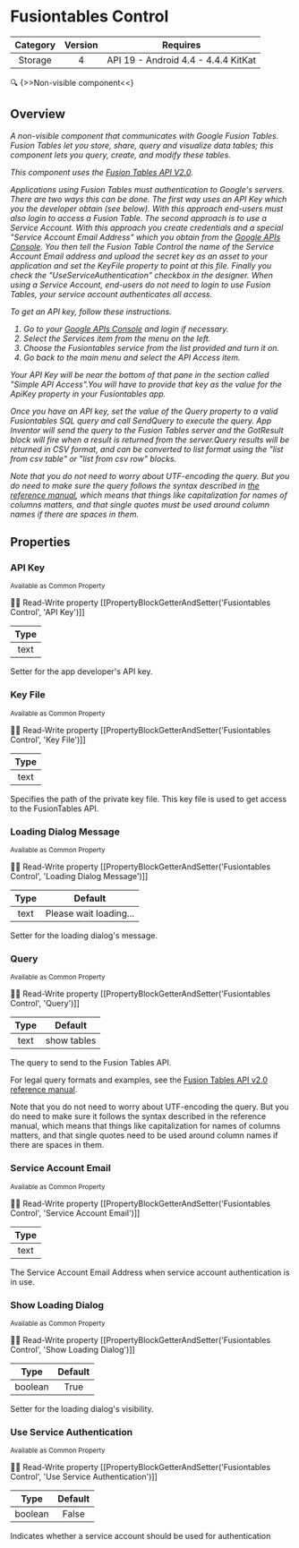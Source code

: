 # Fusiontables Control

| Category | Version | Requires |
|:--------:|:-------:|:--------:|
|Storage|4|API 19 - Android 4.4 - 4.4.4 KitKat|

:mag: {>>Non-visible component<<}

## Overview

_<p>A non-visible component that communicates with Google Fusion Tables. Fusion Tables let you store, share, query and visualize data tables; this component lets you query, create, and modify these tables.</p> <p>This component uses the <a href="https://developers.google.com/fusiontables/docs/v2/getting_started" target="_blank">Fusion Tables API V2.0</a>. <p>Applications using Fusion Tables must authentication to Google's servers. There are two ways this can be done. The first way uses an API Key which you the developer obtain (see below). With this approach end-users must also login to access a Fusion Table. The second approach is to use a Service Account. With this approach you create credentials and a special "Service Account Email Address" which you obtain from the <a href="https://code.google.com/apis/console/" target="_blank">Google APIs Console</a>. You then tell the Fusion Table Control the name of the Service Account Email address and upload the secret key as an asset to your application and set the KeyFile property to point at this file. Finally you check the "UseServiceAuthentication" checkbox in the designer. When using a Service Account, end-users do not need to login to use Fusion Tables, your service account authenticates all access.</p> <p>To get an API key, follow these instructions.</p> <ol><li>Go to your <a href="https://code.google.com/apis/console/" target="_blank">Google APIs Console</a> and login if necessary.</li><li>Select the <i>Services</i> item from the menu on the left.</li><li>Choose the <i>Fusiontables</i> service from the list provided and turn it on.</li><li>Go back to the main menu and select the <i>API Access</i> item. </li></ol><p>Your API Key will be near the bottom of that pane in the section called "Simple API Access".You will have to provide that key as the value for the <i>ApiKey</i> property in your Fusiontables app.</p><p>Once you have an API key, set the value of the <i>Query</i> property to a valid Fusiontables SQL query and call <i>SendQuery</i> to execute the query.  App Inventor will send the query to the Fusion Tables server and the <i>GotResult</i> block will fire when a result is returned from the server.Query results will be returned in CSV format, and can be converted to list format using the "list from csv table" or "list from csv row" blocks.</p><p>Note that you do not need to worry about UTF-encoding the query. But you do need to make sure the query follows the syntax described in <a href="https://developers.google.com/fusiontables/docs/v2/getting_started" target="_blank">the reference manual</a>, which means that things like capitalization for names of columns matters, and that single quotes must be used around column names if there are spaces in them.</p>_

## Properties

### API Key

<small>Available as Common Property</small>

:eyes::pencil: Read-Write property
[[PropertyBlockGetterAndSetter('Fusiontables Control', 'API Key')]]

| Type |
|:----:|
|text|

Setter for the app developer's API key.

### Key File

<small>Available as Common Property</small>

:eyes::pencil: Read-Write property
[[PropertyBlockGetterAndSetter('Fusiontables Control', 'Key File')]]

| Type |
|:----:|
|text|

Specifies the path of the private key file.  This key file is used to get access to the FusionTables API.

### Loading Dialog Message

<small>Available as Common Property</small>

:eyes::pencil: Read-Write property
[[PropertyBlockGetterAndSetter('Fusiontables Control', 'Loading Dialog Message')]]

| Type | Default |
|:----:|:-------:|
|text|Please wait loading...|

Setter for the loading dialog's message.

### Query

<small>Available as Common Property</small>

:eyes::pencil: Read-Write property
[[PropertyBlockGetterAndSetter('Fusiontables Control', 'Query')]]

| Type | Default |
|:----:|:-------:|
|text|show tables|

The query to send to the Fusion Tables API. <p>For legal query formats and examples, see the <a href="https://developers.google.com/fusiontables/docs/v2/getting_started" target="_blank">Fusion Tables API v2.0 reference manual</a>.</p> <p>Note that you do not need to worry about UTF-encoding the query. But you do need to make sure it follows the syntax described in the reference manual, which means that things like capitalization for names of columns matters, and that single quotes need to be used around column names if there are spaces in them.</p>

### Service Account Email

<small>Available as Common Property</small>

:eyes::pencil: Read-Write property
[[PropertyBlockGetterAndSetter('Fusiontables Control', 'Service Account Email')]]

| Type |
|:----:|
|text|

The Service Account Email Address when service account authentication is in use.

### Show Loading Dialog

<small>Available as Common Property</small>

:eyes::pencil: Read-Write property
[[PropertyBlockGetterAndSetter('Fusiontables Control', 'Show Loading Dialog')]]

| Type | Default |
|:----:|:-------:|
|boolean|True|

Setter for the loading dialog's visibility.

### Use Service Authentication

<small>Available as Common Property</small>

:eyes::pencil: Read-Write property
[[PropertyBlockGetterAndSetter('Fusiontables Control', 'Use Service Authentication')]]

| Type | Default |
|:----:|:-------:|
|boolean|False|

Indicates whether a service account should be used for authentication